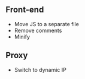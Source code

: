 Front-end
---------

* Move JS to a separate file
* Remove comments
* Minify

Proxy
-----

* Switch to dynamic IP